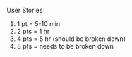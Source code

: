 User Stories

  1. 1 pt = 5-10 min
  2. 2 pts = 1 hr
  4. 4 pts = 5 hr (should be broken down)
  8. 8 pts = needs to be broken down
  

